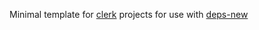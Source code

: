Minimal template for [clerk](https://clerk.vision) projects for use with [deps-new](https://github.com/seancorfield/deps-new/tree/develop)
